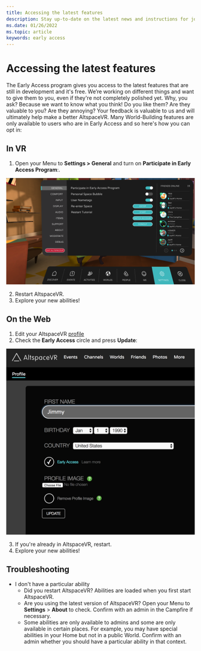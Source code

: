 ```yaml
---
title: Accessing the latest features
description: Stay up-to-date on the latest news and instructions for joining the AltspaceVR Early Access program.
ms.date: 01/26/2022
ms.topic: article
keywords: early access
---
```


# Accessing the latest features

The Early Access program gives you access to the latest features that are still in development and it's free. We’re working on different things and want to give them to you, even if they're not completely polished yet. Why, you ask? Because we want to know what you think! Do you like them? Are they valuable to you? Are they annoying? Your feedback is valuable to us and will ultimately help make a better AltspaceVR. Many World-Building features are only available to users who are in Early Access and so here's how you can opt in:

## In VR

1. Open your Menu to **Settings > General** and turn on **Participate in Early Access Program**:.

![Settings menu with early access option highlighted](images/early-access-img-01.png)

2. Restart AltspaceVR.
3. Explore your new abilities!

## On the Web

1. Edit your AltspaceVR [profile](https://account.altvr.com/users/sign_in)
2. Check the **Early Access** circle and press **Update**:

![AltspaceVR profile open with early access option highlighted](images/early-access-img-02.png)

3. If you're already in AltspaceVR, restart.
4. Explore your new abilities!

## Troubleshooting

* I don't have a particular ability
    * Did you restart AltspaceVR? Abilities are loaded when you first start AltspaceVR.
    * Are you using the latest version of AltspaceVR? Open your Menu to **Settings** > **About** to check. Confirm with an admin in the Campfire if necessary.
    * Some abilities are only available to admins and some are only available in certain places. For example, you may have special abilities in your Home but not in a public World. Confirm with an admin whether you should have a particular ability in that context.